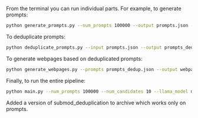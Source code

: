 From the terminal you can run individual parts. For example, to generate prompts:

```bash
python generate_prompts.py --num_prompts 100000 --output prompts.json --model meta-llama/Llama-2-70b --device 0
```

To deduplicate prompts:

```bash
python deduplicate_prompts.py --input prompts.json --output prompts_dedup.json
```

To generate webpages based on deduplicated prompts:

```bash
python generate_webpages.py --prompts prompts_dedup.json --output webpages.json --num_candidates 10 --model meta-llama/CodeLlama-2-7b-hf --device 0
```

Finally, to run the entire pipeline:

```bash
python main.py --num_prompts 100000 --num_candidates 10 --llama_model meta-llama/Llama-2-70b --code_llama_model meta-llama/CodeLlama-2-7b-hf --device 0
```

Added a version of submod_deduplication to archive which works only on prompts.
